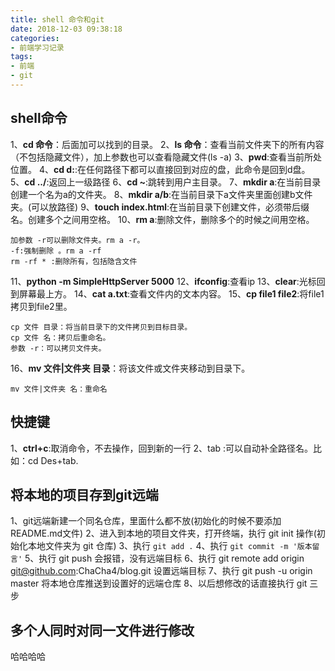 ```yaml
---
title: shell 命令和git
date: 2018-12-03 09:38:18
categories:
- 前端学习记录
tags:
- 前端
- git
---
```


## shell命令
1、**cd 命令**：后面加可以找到的目录。
2、**ls 命令**：查看当前文件夹下的所有内容（不包括隐藏文件），加上参数也可以查看隐藏文件(ls -a)
3、**pwd**:查看当前所处位置。
4、**cd d:**:在任何路径下都可以直接回到对应的盘，此命令是回到d盘。
5、**cd ../**:返回上一级路径
6、**cd ~**:跳转到用户主目录。
7、**mkdir a**:在当前目录创建一个名为a的文件夹。
8、**mkdir a/b**:在当前目录下a文件夹里面创建b文件夹。(可以放路径)
9、**touch index.html**:在当前目录下创建文件，必须带后缀名。创建多个之间用空格。
10、**rm a**:删除文件，删除多个的时候之间用空格。
    
    加参数 -r可以删除文件夹。rm a -r。
    -f:强制删除 。rm a -rf
    rm -rf * :删除所有，包括隐含文件
11、**python -m SimpleHttpServer 5000**
12、**ifconfig**:查看ip
13、**clear**:光标回到屏幕最上方。
14、**cat a.txt**:查看文件内的文本内容。
15、**cp file1 file2**:将file1拷贝到file2里。
    
    cp 文件 目录：将当前目录下的文件拷贝到目标目录。
    cp 文件 名：拷贝后重命名。
    参数 -r：可以拷贝文件夹。
16、**mv 文件|文件夹 目录**：将该文件或文件夹移动到目录下。

    mv 文件|文件夹 名：重命名
## 快捷键
1、**ctrl+c**:取消命令，不去操作，回到新的一行
2、tab :可以自动补全路径名。比如：cd Des+tab.

## 将本地的项目存到git远端

1、git远端新建一个同名仓库，里面什么都不放(初始化的时候不要添加README.md文件)
2、进入到本地的项目文件夹，打开终端，执行 git init 操作(初始化本地文件夹为 git 仓库)
3、执行 `git add .`
4、执行 `git commit -m '版本留言'`
5、执行 git push 会报错，没有远端目标
6、执行 git remote add origin git@github.com:ChaCha4/blog.git 设置远端目标
7、执行 git push -u origin master 将本地仓库推送到设置好的远端仓库
8、以后想修改的话直接执行 git 三步

## 多个人同时对同一文件进行修改
哈哈哈哈
